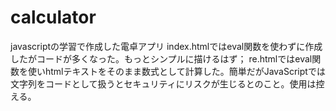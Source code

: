 # calculator
javascriptの学習で作成した電卓アプリ
index.htmlではeval関数を使わずに作成したがコードが多くなった。もっとシンプルに描けるはず；
re.htmlではeval関数を使いhtmlテキストをそのまま数式として計算した。簡単だがJavaScriptでは文字列をコードとして扱うとセキュリティにリスクが生じるとのこと。使用は控える。

